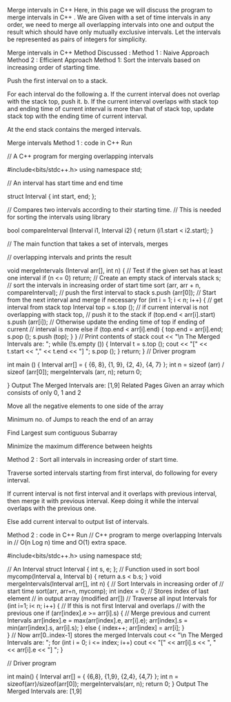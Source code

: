 Merge intervals in C++
Here, in this page we will discuss the program to merge intervals in C++ . We are Given with a set of time intervals in any order, we need to merge all overlapping intervals into one and output the result which should have only mutually exclusive intervals.
Let the intervals be represented as pairs of integers for simplicity. 


Merge intervals in C++
Method Discussed :
Method 1 : Naive Approach
Method 2 : Efficient Approach
Method  1:
Sort the intervals based on increasing order of starting time. 

Push the first interval on to a stack. 

For each interval do the following
a. If the current interval does not overlap with the stack top, push it.
b. If the current interval overlaps with stack top and ending time of current interval is more than that of stack top, update stack top with the ending time of current interval.

At the end stack contains the merged intervals.

Merge intervals
Method 1 : code in C++
Run

// A C++ program for merging overlapping intervals

#include<bits/stdc++.h>
using namespace std;

// An interval has start time and end time

struct Interval
{
  int start, end;
};

// Compares two intervals according to their starting time.
// This is needed for sorting the intervals using library

bool
compareInterval (Interval i1, Interval i2)
{
  return (i1.start < i2.start);
}

// The main function that takes a set of intervals, merges

// overlapping intervals and prints the result

void
mergeIntervals (Interval arr[], int n)
{
  // Test if the given set has at least one interval
  if (n <= 0)
    return;
  // Create an empty stack of intervals
  stack s;
  // sort the intervals in increasing order of start time
  sort (arr, arr + n, compareInterval);
  // push the first interval to stack
  s.push (arr[0]);
  // Start from the next interval and merge if necessary
  for (int i = 1; i < n; i++)
    {
      // get interval from stack top
      Interval top = s.top ();
      // if current interval is not overlapping with stack top,
      // push it to the stack
      if (top.end < arr[i].start)
	s.push (arr[i]);
      // Otherwise update the ending time of top if ending of current
      // interval is more
      else if (top.end < arr[i].end)
	{
	  top.end = arr[i].end;
	  s.pop ();
	  s.push (top);
	}
    }
  // Print contents of stack
  cout << "\n The Merged Intervals are: ";
  while (!s.empty ())
    {
      Interval t = s.top ();
      cout << "[" << t.start << "," << t.end << "] ";
      s.pop ();
    }
  return;
}
// Driver program

int
main ()
{
  Interval arr[] = { {6, 8}, {1, 9}, {2, 4}, {4, 7} };
  int n = sizeof (arr) / sizeof (arr[0]);
  mergeIntervals (arr, n);
  return 0;

}
Output
The Merged Intervals are: [1,9]
Related Pages
Given an array which consists of only 0, 1 and 2

Move all the negative elements to one side of the array

Minimum no. of Jumps to reach the end of an array 

Find Largest sum contiguous Subarray

Minimize the maximum difference between heights 

Method 2 :
 Sort all intervals in increasing order of start time. 

Traverse sorted intervals starting from first interval, do following for every interval. 

If current interval is not first interval and it overlaps with previous interval, then merge it with previous interval. Keep doing it while the interval overlaps with the previous one. 

Else add current interval to output list of intervals.

Method 2 : code in C++
Run
// C++ program to merge overlapping Intervals in
// O(n Log n) time and O(1) extra space.

#include<bits/stdc++.h>
using namespace std;

// An Interval
struct Interval
{
    int s, e;
};
// Function used in sort
bool mycomp(Interval a, Interval b)
{ return a.s < b.s; }
void mergeIntervals(Interval arr[], int n)
{
    // Sort Intervals in increasing order of
    // start time
    sort(arr, arr+n, mycomp);
    int index = 0; // Stores index of last element
    // in output array (modified arr[])
    // Traverse all input Intervals
    for (int i=1; i< n; i++)
    {
        // If this is not first Interval and overlaps
        // with the previous one
        if (arr[index].e >=  arr[i].s)
        {
               // Merge previous and current Intervals
            arr[index].e = max(arr[index].e, arr[i].e);
            arr[index].s = min(arr[index].s, arr[i].s);
        }
        else {
            index++;
            arr[index] = arr[i];
        }   
    }
    // Now arr[0..index-1] stores the merged Intervals
    cout << "\n The Merged Intervals are: ";
    for (int i = 0; i <= index; i++)
        cout << "[" << arr[i].s << ", " << arr[i].e << "] ";
}

// Driver program

int main()
{
    Interval arr[] = { {6,8}, {1,9}, {2,4}, {4,7} };
    int n = sizeof(arr)/sizeof(arr[0]);
    mergeIntervals(arr, n);
    return 0;
}
Output
The Merged Intervals are: [1,9]
